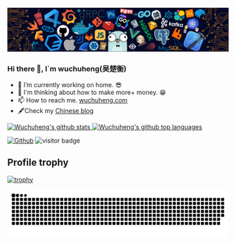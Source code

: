 ![](https://github.com/wuchuheng/wuchuheng/blob/master/header.png)

### Hi there 👋, I`m wuchuheng(吴楚衡)

- 🌈 I’m currently working on home. 😎
- 🤔 I'm thinking about how to make more+ money. 😁
- 📫 How to reach me. [wuchuheng.com](http://wuchuheng.com)
- 🖋Check my  [Chinese blog](http://blog.wuchuheng.com/)

<a href="https://github.com/wuchuheng">
  <img height="180em" src="https://github-readme-stats.vercel.app/api?username=wuchuheng&show_icons=true&theme=merko&count_private=true" alt="Wuchuheng's github stats" />
  <img height="180em" src="https://github-readme-stats.vercel.app/api/top-langs/?username=wuchuheng&theme=merko&layout=compact" alt="Wuchuheng's github top languages" />
</a>
<br>

[![Github](https://img.shields.io/github/followers/wuchuheng?label=Follow&style=social)](https://github.com/wuchuheng)
<img src="https://visitor-badge.laobi.icu/badge?page_id=wuchuheng" alt="visitor badge"/> 

## Profile trophy
[![trophy](https://github-profile-trophy.vercel.app/?username=wuchuheng)](https://github.com/ryo-ma/github-profile-trophy)

[//]: # (<picture>)

[//]: # (  <source media="&#40;prefers-color-scheme: dark&#41;" srcset="https://raw.githubusercontent.com/wuchuheng/wuchuheng/output/github-contribution-grid-snake-dark.svg">)

[//]: # (  <source media="&#40;prefers-color-scheme: light&#41;" srcset="https://raw.githubusercontent.com/wuchuheng/wuchuheng/output/github-contribution-grid-snake.svg">)

[//]: # (  <img alt="github contribution grid snake animation" src="https://raw.githubusercontent.com/wuchuheng/wuchuheng/output/github-contribution-grid-snake.svg">)

[//]: # (</picture>)

<picture>
  <source media="(prefers-color-scheme: dark)" srcset="github-snake-dark.svg" />
  <source media="(prefers-color-scheme: light)" srcset="github-snake.svg" />
  <img alt="github-snake" src="github-snake.svg" />
</picture>
